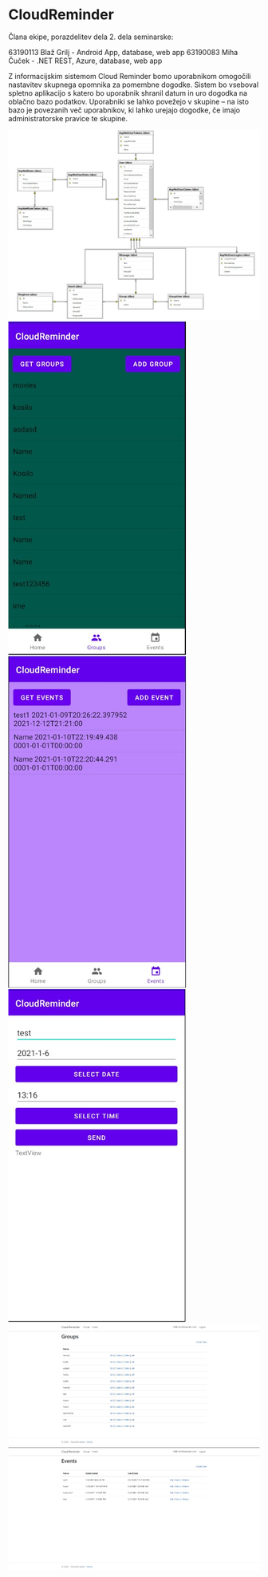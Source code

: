 # CloudReminder
Člana ekipe, porazdelitev dela 2. dela seminarske:

63190113 Blaž Grilj - Android App, database, web app
63190083 Miha Čuček - .NET REST, Azure, database, web app

Z informacijskim sistemom Cloud Reminder bomo uporabnikom omogočili nastavitev skupnega opomnika za pomembne dogodke. Sistem bo vseboval spletno aplikacijo s katero bo uporabnik shranil datum in uro dogodka na oblačno bazo podatkov. Uporabniki se lahko povežejo v skupine – na isto bazo je povezanih več uporabnikov, ki lahko urejajo dogodke, če imajo administratorske pravice te skupine.

![Screenshot of database](https://github.com/Woozy1/android-CloudReminder/blob/master/diagram.png)
![Screenshot of android app](https://github.com/Woozy1/android-CloudReminder/blob/master/screenshots/android1.jpg)
![Screenshot of android app](https://github.com/Woozy1/android-CloudReminder/blob/master/screenshots/android2.jpg)
![Screenshot of android app](https://github.com/Woozy1/android-CloudReminder/blob/master/screenshots/android3.jpg)
![Screenshot of web app](https://github.com/bobmeme/CloudReminder1/blob/main/screenshots/webapp1.jpg)
![Screenshot of web app](https://github.com/bobmeme/CloudReminder1/blob/main/screenshots/webapp2.jpg)